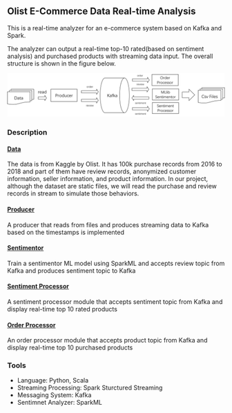 ## Olist E-Commerce Data Real-time Analysis
This is a real-time analyzer for an e-commerce system based on Kafka and Spark. 

The analyzer can output a real-time top-10 rated(based on sentiment analysis) and purchased products with streaming data input. The overall structure is shown in the figure below.

![image](overview.png)

### Description

#### [Data](https://www.kaggle.com/olistbr/brazilian-ecommerce?select=olist_orders_dataset.csv.)
The data is from Kaggle by Olist. It has 100k purchase records from 2016 to 2018 and part of them have review
records, anonymized customer information, seller information, and product information.
In our project, although the dataset are static files, we will read the
purchase and review records in stream to simulate those behaviors.

#### [Producer](producer.ipynb)
A producer that reads from files and produces streaming data to Kafka based on the timestamps is implemented

#### [Sentimentor](consumer_review.py)
Train a sentimentor ML model using SparkML and accepts review topic from Kafka and produces sentiment topic to Kafka

#### [Sentiment Processor](consumer_sent/consumer_sent.scala)
A sentiment processor module that accepts sentiment topic from Kafka and display real-time top 10 rated products

#### [Order Processor](consumer_order/consumer_order.scala)
An order processor module that accepts product topic from Kafka and display real-time top 10 purchased products

### Tools
- Language: Python, Scala
- Streaming Processing: Spark Sturctured Streaming
- Messaging System: Kafka
- Sentimnet Analyzer: SparkML
